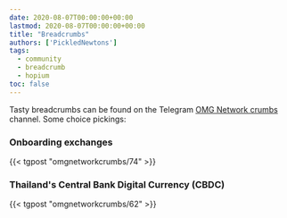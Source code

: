 ```yaml
---
date: 2020-08-07T00:00:00+00:00
lastmod: 2020-08-07T00:00:00+00:00
title: "Breadcrumbs"
authors: ['PickledNewtons']
tags:
  - community
  - breadcrumb
  - hopium
toc: false
---
```


Tasty breadcrumbs can be found on the Telegram [OMG Network crumbs](https://t.me/omgnetworkcrumbs) channel. Some choice pickings:

### Onboarding exchanges

{{< tgpost "omgnetworkcrumbs/74" >}}

### Thailand's Central Bank Digital Currency (CBDC)

{{< tgpost "omgnetworkcrumbs/62" >}}
